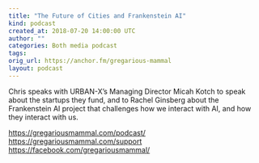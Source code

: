 ```yaml
---
title: "The Future of Cities and Frankenstein AI"
kind: podcast
created_at: 2018-07-20 14:00:00 UTC
author: ""
categories: Both media podcast
tags: 
orig_url: https://anchor.fm/gregarious-mammal
layout: podcast
---
```

Chris speaks with URBAN-X’s Managing Director Micah Kotch to speak about the startups they fund, and to Rachel Ginsberg about the Frankenstein AI project that challenges how we interact with AI, and how they interact with us.

https://gregariousmammal.com/podcast/
https://gregariousmammal.com/support
https://facebook.com/gregariousmammal/